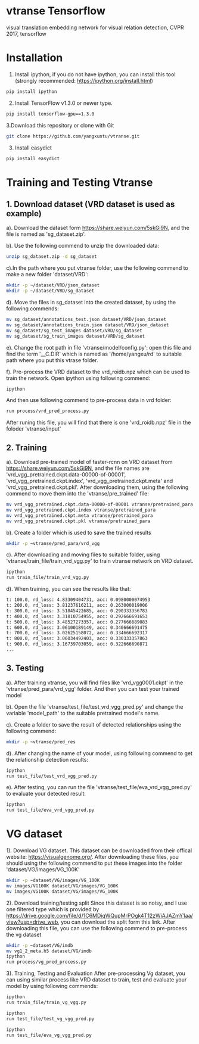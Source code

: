 # vtranse Tensorflow
visual translation embedding network for visual relation detection, CVPR 2017, tensorflow

# Installation
1. Install ipython, if you do not have ipython, you can install this tool (strongly recommended: https://ipython.org/install.html)
```bash
pip install ipython
```
2. Install TensorFlow v1.3.0 or newer type.
```bash
pip install tensorflow-gpu==1.3.0
```
3.Download this repository or clone with Git
```bash
git clone https://github.com/yangxuntu/vtranse.git
```

3. Install easydict
```bash
pip install easydict
```
# Training and Testing Vtranse
## 1. Download dataset (VRD dataset is used as example)
a). Download the dataset form https://share.weiyun.com/5skGi9N, and the file is named as 'sg_dataset.zip'. 

b). Use the following commend to unzip the downloaded data:
```bash
unzip sg_dataset.zip -d sg_dataset
```

c).In the path where you put vtranse folder, use the following commend to make a new folder 'dataset/VRD':
```bash
mkdir -p ~/dataset/VRD/json_dataset
mkdir -p ~/dataset/VRD/sg_dataset
```

d). Move the files in sg_dataset into the created dataset, by using the following commends:
```bash
mv sg_dataset/annotations_test.json dataset/VRD/json_dataset
mv sg_dataset/annotations_train.json dataset/VRD/json_dataset
mv sg_dataset/sg_test_images dataset/VRD/sg_dataset
mv sg_dataset/sg_train_images dataset/VRD/sg_dataset
```

e). Change the root path in file 'vtranse/model/config.py': open this file and find the term '__C.DIR' which is named as '/home/yangxu/rd' to suitable path where you put this vtrase folder. 

f). Pre-process the VRD dataset to the vrd_roidb.npz which can be used to train the network. Open ipython using following commend:
```bash
ipython
```
And then use following commend to pre-process data in vrd folder:
```bash
run process/vrd_pred_process.py
```

After runing this file, you will find that there is one 'vrd_roidb.npz' file in the foloder 'vtranse/input'

## 2. Training
a). Download pre-trained model of faster-rcnn on VRD dataset from https://share.weiyun.com/5skGi9N, and the file names are 'vrd_vgg_pretrained.ckpt.data-00000-of-00001', 'vrd_vgg_pretrained.ckpt.index', 'vrd_vgg_pretrained.ckpt.meta' and 'vrd_vgg_pretrained.ckpt.pkl'. After downloading them, using the following commend to move them into the 'vtranse/pre_trained' file:
```bash
mv vrd_vgg_pretrained.ckpt.data-00000-of-00001 vtranse/pretrained_para
mv vrd_vgg_pretrained.ckpt.index vtranse/pretrained_para
mv vrd_vgg_pretrained.ckpt.meta vtranse/pretrained_para
mv vrd_vgg_pretrained.ckpt.pkl vtranse/pretrained_para
```

b). Create a folder which is used to save the trained results
```bash
mkdir -p ~vtranse/pred_para/vrd_vgg
```

c). After downloading and moving files to suitable folder, using 'vtranse/train_file/train_vrd_vgg.py' to train vtranse network on VRD dataset.
```bash
ipython
run train_file/train_vrd_vgg.py
```
d). When training, you can see the results like that:
```bash
t: 100.0, rd_loss: 4.83309404731, acc: 0.0980000074953
t: 200.0, rd_loss: 3.81237616211, acc: 0.263000019006
t: 300.0, rd_loss: 3.51845422685, acc: 0.290333356783
t: 400.0, rd_loss: 3.31810754955, acc: 0.292666691653
t: 500.0, rd_loss: 3.48527273357, acc: 0.277666689083
t: 600.0, rd_loss: 3.06100189149, acc: 0.340666691475
t: 700.0, rd_loss: 3.02625158072, acc: 0.334666692317
t: 800.0, rd_loss: 3.06034492403, acc: 0.330333357863
t: 900.0, rd_loss: 3.16739703059, acc: 0.322666690871
...
```

## 3. Testing
a). After training vtranse, you will find files like 'vrd_vgg0001.ckpt' in the 'vtranse/pred_para/vrd_vgg' folder. And
 then you can test your trained model
 
b). Open the file 'vtranse/test_file/test_vrd_vgg_pred.py' and change the variable 'model_path' to the suitable pretrained model's name.

c). Create a folder to save the result of detected relationships using the following commend:
```bash
mkdir -p ~vtranse/pred_res
```

d). After changing the name of your model, using following commend to get the relationship detection results:
```bash
ipython
run test_file/test_vrd_vgg_pred.py
```

e). After testing, you can run the file 'vtranse/test_file/eva_vrd_vgg_pred.py' to evaluate your detected result:
```bash
ipython
run test_file/eva_vrd_vgg_pred.py
```

# VG dataset
1). Download VG dataset.
This dataset can be downloaded from their offical website: https://visualgenome.org/. After downloading these files, you should using the following commend to put these images into the folder 'dataset/VG/images/VG_100K'
```bash
mkdir -p ~dataset/VG/images/VG_100K
mv images/VG100K dataset/VG/images/VG_100K
mv images/VG100K dataset/VG/images/VG_100K
```

2). Download training/testing split
Since this dataset is so noisy, and I use one filtered type which is provided by https://drive.google.com/file/d/1C6MDiqWQupMrPOgk4T12zWiAJAZmY1aa/view?usp=drive_web, you can download the split form this link.
After downloading this file, you can use the following commend to pre-process the vg dataset

```bash
mkdir -p ~dataset/VG/imdb
mv vg1_2_meta.h5 dataset/VG/imdb
ipython
run process/vg_pred_process.py
```

3). Training, Testing and Evaluation
After pre-processing Vg dataset, you can using similar process like VRD dataset to train, test and evaluate your model by using following commends:
```bash
ipython
run train_file/train_vg_vgg.py
```

```bash
ipython
run test_file/test_vg_vgg_pred.py
```

```bash
ipython
run test_file/eva_vg_vgg_pred.py
```
